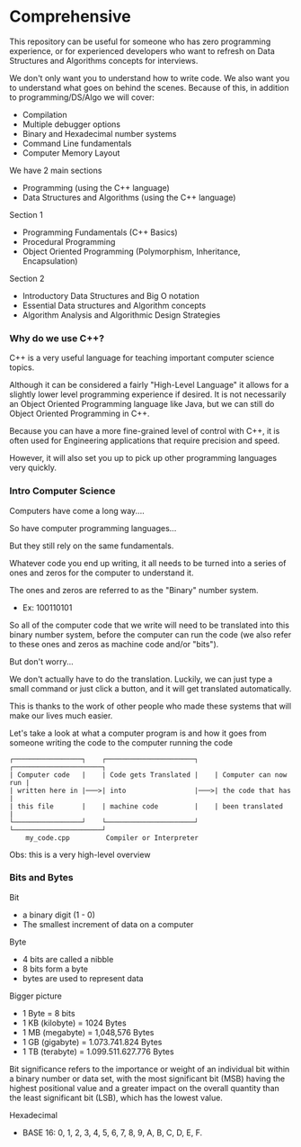 # Comprehensive

This repository can be useful for someone who has zero programming experience, or
for experienced developers who want to refresh on Data Structures and Algorithms
concepts for interviews.

We don't only want you to understand how to write code. We also want you to
understand what goes on behind the scenes. Because of this, in addition to
programming/DS/Algo we will cover:

- Compilation
- Multiple debugger options
- Binary and Hexadecimal number systems
- Command Line fundamentals
- Computer Memory Layout

We have 2 main sections

- Programming (using the C++ language)
- Data Structures and Algorithms (using the C++ language)

Section 1
- Programming Fundamentals (C++ Basics)
- Procedural Programming
- Object Oriented Programming (Polymorphism, Inheritance, Encapsulation)

Section 2
- Introductory Data Structures and Big O notation
- Essential Data structures and Algorithm concepts
- Algorithm Analysis and Algorithmic Design Strategies

### Why do we use C++?

C++ is a very useful language for teaching important computer science topics.

Although it can be considered a fairly "High-Level Language" it allows for a
slightly lower level programming experience if desired. It is not necessarily an
Object Oriented Programming language like Java, but we can still do Object
Oriented Programming in C++.

Because you can have a more fine-grained level of control with C++, it is often
used for Engineering applications that require precision and speed.

However, it will also set you up to pick up other programming languages very
quickly.

### Intro Computer Science

Computers have come a long way....

So have computer programming languages...

But they still rely on the same fundamentals.

Whatever code you end up writing, it all needs to be turned into a series of
ones and zeros for the computer to understand it.

The ones and zeros are referred to as the "Binary" number system.
- Ex: 100110101

So all of the computer code that we write will need to be translated into this
binary number system, before the computer can run the code (we also refer to
these ones and zeros as machine code and/or "bits").

But don't worry...

We don't actually have to do the translation. Luckily, we can just type a small
command or just click a button, and it will get translated automatically.

This is thanks to the work of other people who made these systems that will make
our lives much easier.

Let's take a look at what a computer program is and how it goes from someone
writing the code to the computer running the code

```
┌─────────────────┐    ┌──────────────────────┐    ┌──────────────────────┐
| Computer code   |    | Code gets Translated |    | Computer can now run |
| written here in |───>| into                 |───>| the code that has    |
| this file       |    | machine code         |    | been translated      |
└─────────────────┘    └──────────────────────┘    └──────────────────────┘
    my_code.cpp         Compiler or Interpreter
```

Obs: this is a very high-level overview

### Bits and Bytes

Bit
- a binary digit (1 - 0)
- The smallest increment of data on a computer

Byte
- 4 bits are called a nibble
- 8 bits form a byte
- bytes are used to represent data

Bigger picture
- 1 Byte = 8 bits
- 1 KB (kilobyte) = 1024 Bytes
- 1 MB (megabyte) = 1,048,576 Bytes
- 1 GB (gigabyte) = 1.073.741.824 Bytes
- 1 TB (terabyte) = 1.099.511.627.776 Bytes

Bit significance refers to the importance or weight of an individual bit within
a binary number or data set, with the most significant bit (MSB) having the
highest positional value and a greater impact on the overall quantity than the
least significant bit (LSB), which has the lowest value.

Hexadecimal
- BASE 16: 0, 1, 2, 3, 4, 5, 6, 7, 8, 9, A, B, C, D, E, F.


